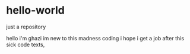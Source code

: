 # hello-world
just a repository

hello i'm ghazi im new to this madness coding i hope i get a job after this sick code texts,
